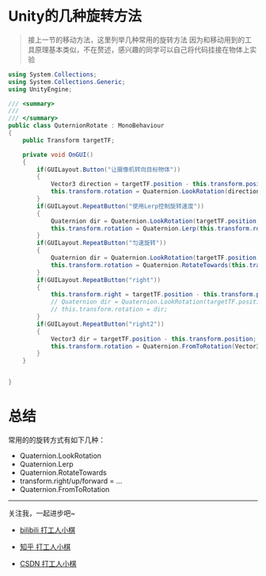 #  Unity的几种旋转方法
>  接上一节的移动方法，这里列举几种常用的旋转方法
>  因为和移动用到的工具原理基本类似，不在赘述，感兴趣的同学可以自己将代码挂接在物体上实验
```csharp
using System.Collections;
using System.Collections.Generic;
using UnityEngine;

/// <summary>
/// 
/// </summary>
public class QuternionRotate : MonoBehaviour
{
    public Transform targetTF;

    private void OnGUI()
    {
        if(GUILayout.Button("让摄像机转向目标物体"))
        {
            Vector3 direction = targetTF.position - this.transform.position;
            this.transform.rotation = Quaternion.LookRotation(direction);
        }
        if(GUILayout.RepeatButton("使用Lerp控制旋转速度"))
        {
            Quaternion dir = Quaternion.LookRotation(targetTF.position - this.transform.position);
            this.transform.rotation = Quaternion.Lerp(this.transform.rotation, dir, 0.01f);
        }
        if(GUILayout.RepeatButton("匀速旋转"))
        {
            Quaternion dir = Quaternion.LookRotation(targetTF.position - this.transform.position);
            this.transform.rotation = Quaternion.RotateTowards(this.transform.rotation,dir,1f );
        }
        if(GUILayout.RepeatButton("right"))
        {
            this.transform.right = targetTF.position - this.transform.position;
            // Quaternion dir = Quaternion.LookRotation(targetTF.position - this.transform.position);
            // this.transform.rotation = dir;
        }
        if(GUILayout.RepeatButton("right2"))
        {
            Vector3 dir = targetTF.position - this.transform.position;
            this.transform.rotation = Quaternion.FromToRotation(Vector3.right, dir);
        }
    }


}
```

# 总结
常用的的旋转方式有如下几种：

- Quaternion.LookRotation
- Quaternion.Lerp
- Quaternion.RotateTowards
- transform.right/up/forward = ...
- Quaternion.FromToRotation

---
关注我，一起进步吧~
- [bilibili 打工人小棋](https://space.bilibili.com/302482063?spm_id_from=333.1007.0.0)

- [知乎 打工人小棋](https://www.zhihu.com/people/jin-tian-ye-yao-kai-xin-ya-58-32)

- [CSDN 打工人小棋](https://blog.csdn.net/dagongrenxiaoqi?spm=1000.2115.3001.5343)
